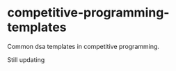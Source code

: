 # competitive-programming-templates

Common dsa templates in competitive programming.

Still updating
